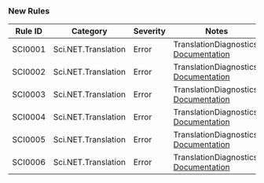 ### New Rules

| Rule ID | Category            | Severity | Notes                                                                                 |
|---------|---------------------|----------|---------------------------------------------------------------------------------------|
| SCI0001 | Sci.NET.Translation | Error    | TranslationDiagnostics, [Documentation](https://docs.scidotnet.org/analysers/SCI0001) |
| SCI0002 | Sci.NET.Translation | Error    | TranslationDiagnostics, [Documentation](https://docs.scidotnet.org/analysers/SCI0002) |
| SCI0003 | Sci.NET.Translation | Error    | TranslationDiagnostics, [Documentation](https://docs.scidotnet.org/analysers/SCI0003) |
| SCI0004 | Sci.NET.Translation | Error    | TranslationDiagnostics, [Documentation](https://docs.scidotnet.org/analysers/SCI0004) |
| SCI0005 | Sci.NET.Translation | Error    | TranslationDiagnostics, [Documentation](https://docs.scidotnet.org/analysers/SCI0005) |
| SCI0006 | Sci.NET.Translation | Error    | TranslationDiagnostics, [Documentation](https://docs.scidotnet.org/analysers/SCI0006) |
